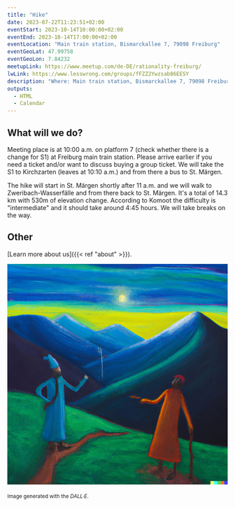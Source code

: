 ```yaml
---
title: "Hike"
date: 2023-07-22T11:23:51+02:00
eventStart: 2023-10-14T10:00:00+02:00
eventEnd: 2023-10-14T17:00:00+02:00
eventLocation: "Main train station, Bismarckallee 7, 79098 Freiburg"
eventGeoLat: 47.99758
eventGeoLon: 7.84232
meetupLink: https://www.meetup.com/de-DE/rationality-freiburg/
lwLink: https://www.lesswrong.com/groups/fFZZ2Ywzsab86EESY
description: "Where: Main train station, Bismarckallee 7, 79098 Freiburg. When: Saturday, October 14th 2023 at 10:00 hours CEST."
outputs:
  - HTML
  - Calendar
---
```


## What will we do?

Meeting place is at 10:00 a.m. on platform 7 (check whether there is a change
for S1) at Freiburg main train station.  Please arrive earlier if you need a
ticket and/or want to discuss buying a group ticket. We will take the S1 to
Kirchzarten (leaves at 10:10 a.m.) and from there a bus to St. Märgen.

The hike will start in St. Märgen shortly after 11 a.m. and we will walk to
Zweribach-Wasserfälle and from there back to St. Märgen. It's a total of 14.3
km with 530m of elevation change. According to Komoot the difficulty is
"intermediate" and it should take around 4:45 hours. We will take breaks on the
way.

## Other

[Learn more about us]({{< ref "about" >}}).

![Hiking philosophers](cover.png "Hiking philosophers")

<small>Image generated with the _DALL·E_.</small>
